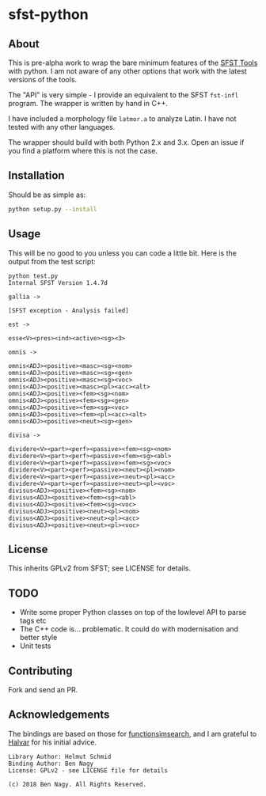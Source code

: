 # sfst-python

## About

This is pre-alpha work to wrap the bare minimum features of the [SFST Tools](http://www.cis.uni-muenchen.de/~schmid/tools/SFST/) with python. I am not aware of any other options that work with the latest versions of the tools.

The "API" is very simple - I provide an equivalent to the SFST `fst-infl` program. The wrapper is written by hand in C++.

I have included a morphology file `latmor.a` to analyze Latin. I have not tested with any other languages.

The wrapper should build with both Python 2.x and 3.x. Open an issue if you find a platform where this is not the case.

## Installation

Should be as simple as:
```bash
python setup.py --install
```

## Usage

This will be no good to you unless you can code a little bit. Here is the output from the test script:
```
python test.py
Internal SFST Version 1.4.7d

gallia ->

[SFST exception - Analysis failed]

est ->

esse<V><pres><ind><active><sg><3>

omnis ->

omnis<ADJ><positive><masc><sg><nom>
omnis<ADJ><positive><masc><sg><gen>
omnis<ADJ><positive><masc><sg><voc>
omnis<ADJ><positive><masc><pl><acc><alt>
omnis<ADJ><positive><fem><sg><nom>
omnis<ADJ><positive><fem><sg><gen>
omnis<ADJ><positive><fem><sg><voc>
omnis<ADJ><positive><fem><pl><acc><alt>
omnis<ADJ><positive><neut><sg><gen>

divisa ->

dividere<V><part><perf><passive><fem><sg><nom>
dividere<V><part><perf><passive><fem><sg><abl>
dividere<V><part><perf><passive><fem><sg><voc>
dividere<V><part><perf><passive><neut><pl><nom>
dividere<V><part><perf><passive><neut><pl><acc>
dividere<V><part><perf><passive><neut><pl><voc>
divisus<ADJ><positive><fem><sg><nom>
divisus<ADJ><positive><fem><sg><abl>
divisus<ADJ><positive><fem><sg><voc>
divisus<ADJ><positive><neut><pl><nom>
divisus<ADJ><positive><neut><pl><acc>
divisus<ADJ><positive><neut><pl><voc>
```

## License

This inherits GPLv2 from SFST; see LICENSE for details.

## TODO

- Write some proper Python classes on top of the lowlevel API to parse tags etc
- The C++ code is... problematic. It could do with modernisation and better style
- Unit tests

## Contributing

Fork and send an PR.

## Acknowledgements

The bindings are based on those for [functionsimsearch](https://github.com/google/functionsimsearch), and I am grateful to [Halvar](https://github.com/thomasdullien) for his initial advice.

```
Library Author: Helmut Schmid 
Binding Author: Ben Nagy
License: GPLv2 - see LICENSE file for details

(c) 2018 Ben Nagy. All Rights Reserved.
```
